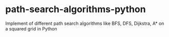# path-search-algorithms-python
Implement of different path search algorithms like BFS, DFS, Dijkstra, A* on a squared grid in Python

